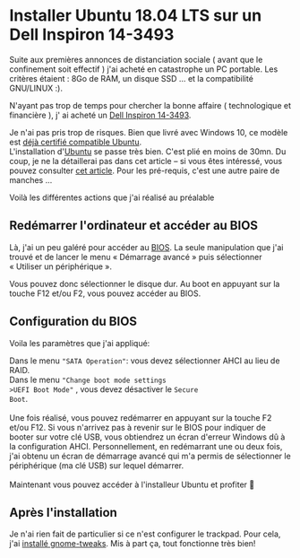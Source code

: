 # Installer Ubuntu 18.04 LTS sur un Dell Inspiron 14-3493

Suite aux premières annonces de distanciation sociale ( avant que le confinement soit effectif ) j'ai acheté en catastrophe un PC portable. Les critères étaient : 8Go de RAM, un disque SSD &#8230; et la compatibilité GNU/LINUX :).  
  
N'ayant pas trop de temps pour chercher la bonne affaire ( technologique et financière ), j' ai acheté un [Dell Inspiron 14-3493](https://www.dell.com/gh/business/p/inspiron-14-3493-laptop/pd).
  
Je n'ai pas pris trop de risques. Bien que livré avec Windows 10, ce modèle est [déjà certifié compatible Ubuntu](https://certification.ubuntu.com/hardware/201907-27239).  
L'installation d'[Ubuntu](https://doc.ubuntu-fr.org/Accueil) se passe très bien. C'est plié en moins de 30mn. Du coup, je ne la détaillerai pas dans cet article &#8211; si vous êtes intéressé, vous pouvez consulter [cet article](https://doc.ubuntu-fr.org/installation). Pour les pré-requis, c'est une autre paire de manches &#8230;  
  
Voilà les différentes actions que j'ai réalisé au préalable

## Redémarrer l'ordinateur et accéder au BIOS

Là, j'ai un peu galéré pour accéder au [BIOS](https://fr.wikipedia.org/wiki/BIOS_(informatique)). La seule manipulation que j'ai trouvé et de lancer le menu « Démarrage avancé » puis sélectionner « Utiliser un périphérique ».  
  
Vous pouvez donc sélectionner le disque dur. Au boot en appuyant sur la touche F12 et/ou F2, vous pouvez accéder au BIOS.

## Configuration du BIOS

Voila les paramètres que j'ai appliqué:

  Dans le menu <code>"SATA Operation"</code>: vous devez sélectionner AHCI au lieu de RAID.<br />Dans le menu <code>"Change boot mode settings >UEFI Boot Mode"</code> , vous devez désactiver le <code>Secure Boot</code>.<br /><br />Une fois réalisé, vous pouvez redémarrer en appuyant sur la touche F2 et/ou F12. Si vous n'arrivez pas à revenir sur le BIOS pour indiquer de booter sur votre clé USB, vous obtiendrez un écran d'erreur Windows dû à la configuration AHCI. Personnellement, en redémarrant une ou deux fois, j'ai obtenu un écran de démarrage avancé qui m'a permis de sélectionner le périphérique (ma clé USB) sur lequel démarrer.<br /><br />Maintenant vous pouvez accéder à l'installeur Ubuntu et profiter 🙂


## Après l'installation

Je n'ai rien fait de particulier si ce n'est configurer le trackpad. Pour cela, j'ai [installé gnome-tweaks](https://www.omgubuntu.co.uk/2018/04/things-to-do-after-installing-ubuntu-18-04). Mis à part ça, tout fonctionne très bien!
